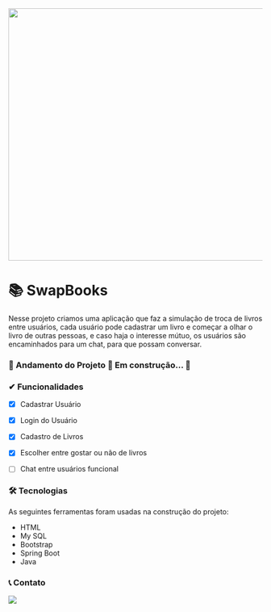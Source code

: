 <img src="https://img.freepik.com/fotos-gratis/vista-frontal-de-livros-empilhados-e-escadas-para-o-dia-da-educacao_23-2149241046.jpg?w=1380&t=st=1681320518~exp=1681321118~hmac=e00840143dead808d99c0b702b38e080ba2534b53345949b4921f4f62dd0a4ba" width="900px" height="500px">

# 📚 SwapBooks
 Nesse projeto criamos uma aplicação que faz a simulação de troca de livros entre usuários, cada usuário pode cadastrar um livro e começar a olhar o livro de outras pessoas, e caso haja o interesse mútuo, os usuários são encaminhados para um chat, para que possam conversar.

### 🚧  Andamento do Projeto 🚀 Em construção...  🚧

### ✔ Funcionalidades

  - [x] Cadastrar Usuário
  - [x] Login do Usuário
  - [x] Cadastro de Livros
  - [x] Escolher entre gostar ou não de livros
  - [ ] Chat entre usuários funcional
 

### 🛠 Tecnologias

As seguintes ferramentas foram usadas na construção do projeto:

- HTML
- My SQL
- Bootstrap
- Spring Boot
- Java

### 📞 Contato
<a href="https://www.linkedin.com/in/carloscaykebn/" target="_blank"><img src="https://img.shields.io/badge/-LinkedIn-%230077B5?style=for-the-badge&logo=linkedin&logoColor=white" target="_blank"></a> 

